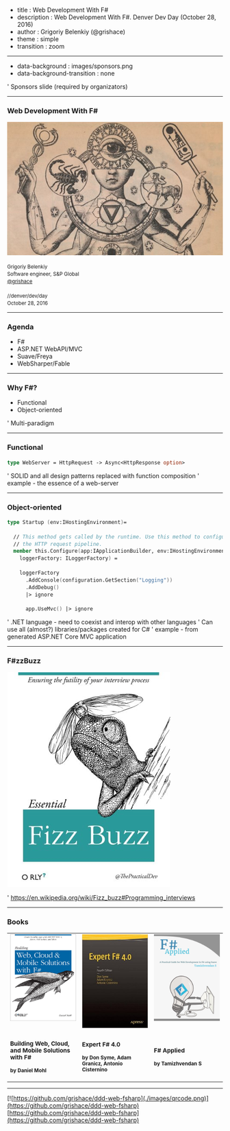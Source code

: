﻿- title : Web Development With F#
- description : Web Development With F#. Denver Dev Day (October 28, 2016)
- author : Grigoriy Belenkiy (@grishace)
- theme : simple
- transition : zoom

***
- data-background : images/sponsors.png
- data-background-transition : none

' Sponsors slide (required by organizators)

***

### Web Development With F#

![Web Development With F#](./images/title-fsharp.jpg)

<!-- Image from https://theforbiddenknowledgeofenoch.blogspot.com/2014/01/who-are-followers-of-esoteric.html -->

<small>Grigoriy Belenkiy<br/>
Software engineer, S&amp;P Global<br/>
[@grishace](https://twitter.com/grishace)<br/>
<br/>
//denver/dev/day<br/>
October 28, 2016</small>

***

### Agenda

* F#
* ASP.NET WebAPI/MVC
* Suave/Freya
* WebSharper/Fable

***

### Why F#?

* Functional
* Object-oriented

' Multi-paradigm

---

### Functional

```fsharp
type WebServer = HttpRequest -> Async<HttpResponse option>
```

' SOLID  and all design patterns replaced with function composition
' example - the essence of a web-server

---

### Object-oriented

```fsharp
type Startup (env:IHostingEnvironment)=

  // This method gets called by the runtime. Use this method to configure 
  // the HTTP request pipeline.
  member this.Configure(app:IApplicationBuilder, env:IHostingEnvironment,
    loggerFactory: ILoggerFactory) =

    loggerFactory
      .AddConsole(configuration.GetSection("Logging"))
      .AddDebug()
      |> ignore

      app.UseMvc() |> ignore
```

' .NET language - need to coexist and interop with other languages
' Can use all (almost?) libraries/packages created for C#
' example - from generated ASP.NET Core MVC application

***

### F#zzBuzz

![FizzBuzz](./images/fizzbuzz.jpg)

' https://en.wikipedia.org/wiki/Fizz_buzz#Programming_interviews

***
### Books

<table class="no-borders-table"><tr valign="top">
<td width="33%"><a href="http://shop.oreilly.com/product/0636920026099.do" title="Building Web, Cloud, and Mobile Solutions with F#"><img alt="" src="./images/web-fsharp.jpg"/></a></td>
<td width="33%"><a href="https://www.amazon.com/Expert-F-4-0-Don-Syme/dp/1484207416/" title="Expert F# 4.0"><img alt="" src="./images/expert-fsharp.jpg"/></a></td>
<td width="33%"><a href="http://products.tamizhvendan.in/fsharp-applied/" title="F# Applied"><img alt="F# Applied" src="./images/fsharp-applied.jpg"/></a></td>
</tr>
<tr><td>
<small><h3>Building Web, Cloud, and Mobile Solutions with F#</h3>
<h4>by Daniel Mohl</h4></small></td>

<td>
<small><h3>Expert F# 4.0</h3>
<h4>by Don Syme, Adam Granicz, Antonio Cisternino</h4></small></td>

<td>
<small><h3>F# Applied</h3>
<h4>by Tamizhvendan S</h4></small></td>
</tr></table>

***

[![https://github.com/grishace/ddd-web-fsharp](./images/qrcode.png)](https://github.com/grishace/ddd-web-fsharp)<br/>
[https://github.com/grishace/ddd-web-fsharp](https://github.com/grishace/ddd-web-fsharp)
